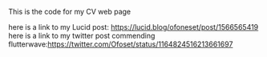 This is the code for my CV web page

here is a link to my Lucid post: https://lucid.blog/ofoneset/post/1566565419
here is a link to my twitter post commending flutterwave:https://twitter.com/Ofoset/status/1164824516213661697

